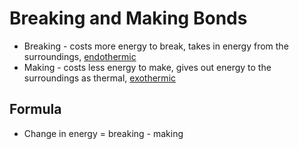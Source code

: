 # Breaking and Making Bonds

- Breaking - costs more energy to break, takes in energy from the surroundings, [endothermic](./endothermic_reactions.md)
- Making - costs less energy to make, gives out energy to the surroundings as thermal, [exothermic](./exothermic_reactions.md)

## Formula

- Change in energy = breaking - making
